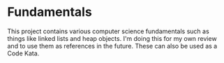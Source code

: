 # Fundamentals

This project contains various computer science fundamentals such as things like linked lists and heap objects. I'm doing this for my own review and to use them as references in the future. These can also be used as a Code Kata.
